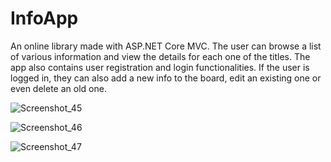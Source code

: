 # InfoApp

An online library made with ASP.NET Core MVC. The user can browse a list of various information and view the details for each one of the titles. The app also contains user registration and login functionalities. If the user is logged in, they can also add a new info to the board, edit an existing one or even delete an old one.

![Screenshot_45](https://user-images.githubusercontent.com/129271569/230714761-d7f53653-7855-4961-8166-fd9784d95a96.png)

![Screenshot_46](https://user-images.githubusercontent.com/129271569/230714792-9e08145f-25dc-491d-98e6-c9c6c484f801.png)

![Screenshot_47](https://user-images.githubusercontent.com/129271569/230714814-7a63a68e-398d-45a8-8365-5f14d915c7d6.png)
